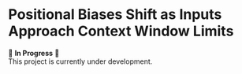 # Positional Biases Shift as Inputs Approach Context Window Limits

🚧 **In Progress** 🚧  
This project is currently under development.
